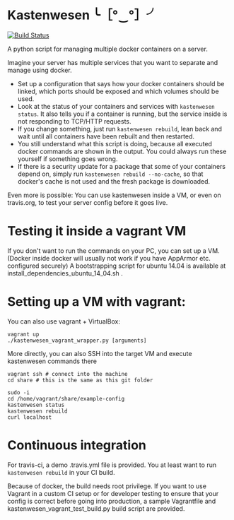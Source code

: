 # Kastenwesen ╰［°‿°］╯

[![Build Status](https://travis-ci.org/fau-fablab/kastenwesen.svg?branch=master)](https://travis-ci.org/fau-fablab/kastenwesen)

A python script for managing multiple docker containers on a server.

Imagine your server has multiple services that you want to separate and manage using docker.

- Set up a configuration that says how your docker containers should be linked, which ports should be exposed and which volumes should be used.
- Look at the status of your containers and services with ``kastenwesen status``. It also tells you if a container is running, but the service inside is not responding to TCP/HTTP requests.
- If you change something, just run ``kastenwesen rebuild``, lean back and wait until all containers have been rebuilt and then restarted.
- You still understand what this script is doing, because all executed docker commands are shown in the output. You could always run these yourself if something goes wrong.
- If there is a security update for a package that some of your containers depend on, simply run ``kastenwesen rebuild --no-cache``, so that docker's cache is not used and the fresh package is downloaded.

Even more is possible: You can use kastenwesen inside a VM, or even on travis.org, to test your server config before it goes live.

# Testing it inside a vagrant VM

If you don't want to run the commands on your PC, you can set up a VM. (Docker inside docker will usually not work if you have AppArmor etc. configured securely)
A bootstrapping script for ubuntu 14.04 is available at install_dependencies_ubuntu_14_04.sh .

# Setting up a VM with vagrant:

You can also use vagrant + VirtualBox:
```
vagrant up
./kastenwesen_vagrant_wrapper.py [arguments]
```

More directly, you can also SSH into the target VM and execute kastenwesen commands there
```
vagrant ssh # connect into the machine
cd share # this is the same as this git folder

sudo -i
cd /home/vagrant/share/example-config
kastenwesen status
kastenwesen rebuild
curl localhost

```

# Continuous integration

For travis-ci, a demo .travis.yml file is provided. You at least want to run `kastenwesen rebuild` in your CI build.

Because of docker, the build needs root privilege. If you want to use Vagrant in a custom CI setup or for developer testing to ensure that your config is correct before going into production, a sample Vagrantfile and kastenwesen_vagrant_test_build.py build script are provided.

